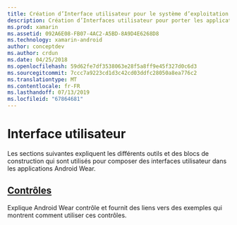 ```yaml
---
title: Création d’Interface utilisateur pour le système d’exploitation de l’usure avec Xamarin.Androi
description: Création d’Interfaces utilisateur pour porter les applications du système d’exploitation
ms.prod: xamarin
ms.assetid: 092A6E08-FB07-4AC2-A5BD-8A9D4E6268D8
ms.technology: xamarin-android
author: conceptdev
ms.author: crdun
ms.date: 04/25/2018
ms.openlocfilehash: 59d62fe7df3538063e28f5a8ff9e45f327d0c6d3
ms.sourcegitcommit: 7ccc7a9223cd1d3c42cd03ddfc28050a8ea776c2
ms.translationtype: MT
ms.contentlocale: fr-FR
ms.lasthandoff: 07/13/2019
ms.locfileid: "67864681"
---
```

# <a name="user-interface"></a>Interface utilisateur

Les sections suivantes expliquent les différents outils et des blocs de construction qui sont utilisés pour composer des interfaces utilisateur dans les applications Android Wear.
 
## <a name="controlsandroidwearuser-interfacecontrolsindexmd"></a>[Contrôles](~/android/wear/user-interface/controls/index.md)

Explique Android Wear contrôle et fournit des liens vers des exemples qui montrent comment utiliser ces contrôles.
